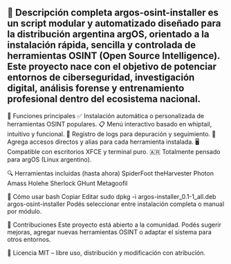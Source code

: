 📘 Descripción completa
argos-osint-installer es un script modular y automatizado diseñado para la distribución argentina argOS, orientado a la instalación rápida, sencilla y controlada de herramientas OSINT (Open Source Intelligence). Este proyecto nace con el objetivo de potenciar entornos de ciberseguridad, investigación digital, análisis forense y entrenamiento profesional dentro del ecosistema nacional.
-
🔧 Funciones principales
✅ Instalación automática o personalizada de herramientas OSINT populares.
📋 Menú interactivo basado en whiptail, intuitivo y funcional.
💾 Registro de logs para depuración y seguimiento.
🧩 Agrega accesos directos y alias para cada herramienta instalada.
🖥️ Compatible con escritorios XFCE y terminal puro.
🇦🇷 Totalmente pensado para argOS (Linux argentino).

🔍 Herramientas incluidas (hasta ahora)
SpiderFoot
theHarvester
Photon
Amass
Holehe
Sherlock
GHunt
Metagoofil

🚀 Cómo usar
bash
Copiar
Editar
sudo dpkg -i argos-installer_0.1-1_all.deb
argos-osint-installer
Podés seleccionar entre instalación completa o manual por módulo.

🤝 Contribuciones
Este proyecto está abierto a la comunidad. Podés sugerir mejoras, agregar nuevas herramientas OSINT o adaptar el sistema para otros entornos.

📄 Licencia
MIT – libre uso, distribución y modificación con atribución.
